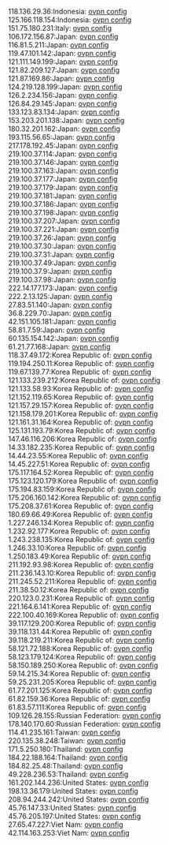 118.136.29.36:Indonesia: [ovpn config](vpn/118_136_29_36.ovpn)  
125.166.118.154:Indonesia: [ovpn config](vpn/125_166_118_154.ovpn)  
151.75.180.231:Italy: [ovpn config](vpn/151_75_180_231.ovpn)  
106.172.156.87:Japan: [ovpn config](vpn/106_172_156_87.ovpn)  
116.81.5.211:Japan: [ovpn config](vpn/116_81_5_211.ovpn)  
119.47.101.142:Japan: [ovpn config](vpn/119_47_101_142.ovpn)  
121.111.149.199:Japan: [ovpn config](vpn/121_111_149_199.ovpn)  
121.82.209.127:Japan: [ovpn config](vpn/121_82_209_127.ovpn)  
121.87.169.86:Japan: [ovpn config](vpn/121_87_169_86.ovpn)  
124.219.128.199:Japan: [ovpn config](vpn/124_219_128_199.ovpn)  
126.2.234.156:Japan: [ovpn config](vpn/126_2_234_156.ovpn)  
126.84.29.145:Japan: [ovpn config](vpn/126_84_29_145.ovpn)  
133.123.83.134:Japan: [ovpn config](vpn/133_123_83_134.ovpn)  
153.203.201.138:Japan: [ovpn config](vpn/153_203_201_138.ovpn)  
180.32.201.162:Japan: [ovpn config](vpn/180_32_201_162.ovpn)  
193.115.56.65:Japan: [ovpn config](vpn/193_115_56_65.ovpn)  
217.178.192.45:Japan: [ovpn config](vpn/217_178_192_45.ovpn)  
219.100.37.114:Japan: [ovpn config](vpn/219_100_37_114.ovpn)  
219.100.37.146:Japan: [ovpn config](vpn/219_100_37_146.ovpn)  
219.100.37.163:Japan: [ovpn config](vpn/219_100_37_163.ovpn)  
219.100.37.177:Japan: [ovpn config](vpn/219_100_37_177.ovpn)  
219.100.37.179:Japan: [ovpn config](vpn/219_100_37_179.ovpn)  
219.100.37.181:Japan: [ovpn config](vpn/219_100_37_181.ovpn)  
219.100.37.186:Japan: [ovpn config](vpn/219_100_37_186.ovpn)  
219.100.37.198:Japan: [ovpn config](vpn/219_100_37_198.ovpn)  
219.100.37.207:Japan: [ovpn config](vpn/219_100_37_207.ovpn)  
219.100.37.221:Japan: [ovpn config](vpn/219_100_37_221.ovpn)  
219.100.37.26:Japan: [ovpn config](vpn/219_100_37_26.ovpn)  
219.100.37.30:Japan: [ovpn config](vpn/219_100_37_30.ovpn)  
219.100.37.31:Japan: [ovpn config](vpn/219_100_37_31.ovpn)  
219.100.37.49:Japan: [ovpn config](vpn/219_100_37_49.ovpn)  
219.100.37.9:Japan: [ovpn config](vpn/219_100_37_9.ovpn)  
219.100.37.98:Japan: [ovpn config](vpn/219_100_37_98.ovpn)  
222.14.177.173:Japan: [ovpn config](vpn/222_14_177_173.ovpn)  
222.2.13.125:Japan: [ovpn config](vpn/222_2_13_125.ovpn)  
27.83.51.140:Japan: [ovpn config](vpn/27_83_51_140.ovpn)  
36.8.229.70:Japan: [ovpn config](vpn/36_8_229_70.ovpn)  
42.151.105.181:Japan: [ovpn config](vpn/42_151_105_181.ovpn)  
58.81.7.59:Japan: [ovpn config](vpn/58_81_7_59.ovpn)  
60.135.154.142:Japan: [ovpn config](vpn/60_135_154_142.ovpn)  
61.21.77.168:Japan: [ovpn config](vpn/61_21_77_168.ovpn)  
118.37.49.172:Korea Republic of: [ovpn config](vpn/118_37_49_172.ovpn)  
119.194.250.11:Korea Republic of: [ovpn config](vpn/119_194_250_11.ovpn)  
119.67.139.77:Korea Republic of: [ovpn config](vpn/119_67_139_77.ovpn)  
121.133.239.212:Korea Republic of: [ovpn config](vpn/121_133_239_212.ovpn)  
121.133.58.93:Korea Republic of: [ovpn config](vpn/121_133_58_93.ovpn)  
121.152.119.65:Korea Republic of: [ovpn config](vpn/121_152_119_65.ovpn)  
121.157.29.157:Korea Republic of: [ovpn config](vpn/121_157_29_157.ovpn)  
121.158.179.201:Korea Republic of: [ovpn config](vpn/121_158_179_201.ovpn)  
121.161.31.164:Korea Republic of: [ovpn config](vpn/121_161_31_164.ovpn)  
125.131.193.79:Korea Republic of: [ovpn config](vpn/125_131_193_79.ovpn)  
147.46.116.206:Korea Republic of: [ovpn config](vpn/147_46_116_206.ovpn)  
14.33.182.235:Korea Republic of: [ovpn config](vpn/14_33_182_235.ovpn)  
14.44.23.55:Korea Republic of: [ovpn config](vpn/14_44_23_55.ovpn)  
14.45.227.51:Korea Republic of: [ovpn config](vpn/14_45_227_51.ovpn)  
175.117.164.52:Korea Republic of: [ovpn config](vpn/175_117_164_52.ovpn)  
175.123.120.179:Korea Republic of: [ovpn config](vpn/175_123_120_179.ovpn)  
175.194.83.159:Korea Republic of: [ovpn config](vpn/175_194_83_159.ovpn)  
175.206.160.142:Korea Republic of: [ovpn config](vpn/175_206_160_142.ovpn)  
175.208.37.61:Korea Republic of: [ovpn config](vpn/175_208_37_61.ovpn)  
180.69.66.49:Korea Republic of: [ovpn config](vpn/180_69_66_49.ovpn)  
1.227.246.134:Korea Republic of: [ovpn config](vpn/1_227_246_134.ovpn)  
1.232.92.177:Korea Republic of: [ovpn config](vpn/1_232_92_177.ovpn)  
1.243.238.135:Korea Republic of: [ovpn config](vpn/1_243_238_135.ovpn)  
1.246.33.10:Korea Republic of: [ovpn config](vpn/1_246_33_10.ovpn)  
1.250.183.49:Korea Republic of: [ovpn config](vpn/1_250_183_49.ovpn)  
211.192.93.98:Korea Republic of: [ovpn config](vpn/211_192_93_98.ovpn)  
211.236.143.10:Korea Republic of: [ovpn config](vpn/211_236_143_10.ovpn)  
211.245.52.211:Korea Republic of: [ovpn config](vpn/211_245_52_211.ovpn)  
211.38.50.12:Korea Republic of: [ovpn config](vpn/211_38_50_12.ovpn)  
220.123.0.231:Korea Republic of: [ovpn config](vpn/220_123_0_231.ovpn)  
221.164.6.141:Korea Republic of: [ovpn config](vpn/221_164_6_141.ovpn)  
222.100.40.169:Korea Republic of: [ovpn config](vpn/222_100_40_169.ovpn)  
39.117.129.200:Korea Republic of: [ovpn config](vpn/39_117_129_200.ovpn)  
39.118.131.44:Korea Republic of: [ovpn config](vpn/39_118_131_44.ovpn)  
39.118.219.211:Korea Republic of: [ovpn config](vpn/39_118_219_211.ovpn)  
58.121.72.188:Korea Republic of: [ovpn config](vpn/58_121_72_188.ovpn)  
58.123.179.124:Korea Republic of: [ovpn config](vpn/58_123_179_124.ovpn)  
58.150.189.250:Korea Republic of: [ovpn config](vpn/58_150_189_250.ovpn)  
59.14.215.34:Korea Republic of: [ovpn config](vpn/59_14_215_34.ovpn)  
59.25.231.205:Korea Republic of: [ovpn config](vpn/59_25_231_205.ovpn)  
61.77.201.125:Korea Republic of: [ovpn config](vpn/61_77_201_125.ovpn)  
61.82.159.36:Korea Republic of: [ovpn config](vpn/61_82_159_36.ovpn)  
61.83.57.111:Korea Republic of: [ovpn config](vpn/61_83_57_111.ovpn)  
109.126.28.155:Russian Federation: [ovpn config](vpn/109_126_28_155.ovpn)  
178.140.170.60:Russian Federation: [ovpn config](vpn/178_140_170_60.ovpn)  
114.41.235.161:Taiwan: [ovpn config](vpn/114_41_235_161.ovpn)  
220.135.38.248:Taiwan: [ovpn config](vpn/220_135_38_248.ovpn)  
171.5.250.180:Thailand: [ovpn config](vpn/171_5_250_180.ovpn)  
184.22.188.164:Thailand: [ovpn config](vpn/184_22_188_164.ovpn)  
184.82.25.48:Thailand: [ovpn config](vpn/184_82_25_48.ovpn)  
49.228.236.53:Thailand: [ovpn config](vpn/49_228_236_53.ovpn)  
161.202.144.236:United States: [ovpn config](vpn/161_202_144_236.ovpn)  
198.13.36.179:United States: [ovpn config](vpn/198_13_36_179.ovpn)  
208.94.244.242:United States: [ovpn config](vpn/208_94_244_242.ovpn)  
45.76.147.33:United States: [ovpn config](vpn/45_76_147_33.ovpn)  
45.76.205.197:United States: [ovpn config](vpn/45_76_205_197.ovpn)  
27.65.47.227:Viet Nam: [ovpn config](vpn/27_65_47_227.ovpn)  
42.114.163.253:Viet Nam: [ovpn config](vpn/42_114_163_253.ovpn)  
